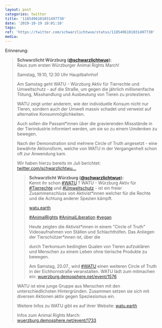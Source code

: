 ```yaml
---
layout: post
categories: twitter
title: '1185496101031497730'
date: '2019-10-19 10:01:10'
tags: 
ref: 'https://twitter.com/schwarzlichtwue/status/1185496101031497730'
media:
---
```

Erinnerung: 


> <b>Schwarzlicht Würzburg ([@schwarzlichtwue](https://twitter.com/schwarzlichtwue)):</b>  
>Raus zum ersten Würzburger Animal Rights March!  
>  
>Samstag, 19.10, 12:30 Uhr Hauptbahnhof  
>  
>  
>  
>Am Samstag geht WATU - Würzburg Aktiv für Tierrechte und Umweltschutz - auf die Straße, um gegen die jährlich millionenfache Tötung, Misshandlung und Ausbeutung von Tieren zu protestieren.    
>  
>  
>WATU zeigt unter anderem, wie der individuelle Konsum nicht nur Tieren, sondern auch der Umwelt massiv schadet und verweist auf alternative Konsummöglichkeiten.   
>  
>  
>Auch sollen die Passant\*innen über die gravierenden Missstände in der Tierindustrie informiert werden, um sie so zu einem Umdenken zu bewegen.   
>  
>  
>Nach der Demonstration sind mehrere Circle of Truth angesetzt - eine bewährte Aktionsform, welche von WATU in der Vergangenheit schon oft zur Anwendung kam.  
>  
>Wir haben hierzu bereits im Juli berichtet: [twitter.com/schwarzlichtwu…](https://twitter.com/schwarzlichtwue/status/1147590176736272387)   
>  
>  
>> <b>Schwarzlicht Würzburg ([@schwarzlichtwue](https://twitter.com/schwarzlichtwue)):</b>    
>>Kennt ihr schon [#WATU](/t/watu) ? WATU - Würzburg Aktiv für [#Tierrechte](/t/tierrechte) und [#Umweltschutz](/t/umweltschutz) - ist ein freier Zusammenschluss von Aktivist\*innen welcher für die Rechte und die Achtung anderer Spezien kämpft.    
>>    
>>[watu.earth](https://watu.earth)    
>>    
>>[#AnimalRights](/t/animalrights) [#AnimalLiberation](/t/animalliberation) [#vegan](/t/vegan)      
>>    
>>    
>>Heute zeigten die Aktivist\*innen in einem "Circle of Truth" Videoaufnahmen von Ställen und Schlachthöfen. Das Anliegen der Tierschützer\*innen ist, über die    
>>    
>>durch Tierkonsum bedingten Qualen von Tieren aufzuklären und Menschen zu einem Leben ohne tierische Produkte zu bewegen.     
>>    
>>    
>>Am Samstag, 20.07., wird [#WATU](/t/watu) einen weiteren Circle of Truth in der Eichhornstraße veranstalten. WATU lädt zum mitmachen ein: [wuerzburg.demosphere.net/event/1576](https://wuerzburg.demosphere.net/event/1576)     
>>    
>>    
>  
>  
>WATU ist eine junge Gruppe aus Menschen mit den unterschiedlichsten Hintergründen. Zusammen setzen sie sich mit diversen Aktionen aktiv gegen Speziesismus ein.  
>  
>  
>  
>Weitere Infos zu WATU gibt es auf ihrer Website: [watu.earth](https://watu.earth/)   
>  
>  
>Infos zum Animal Rights March: [wuerzburg.demosphere.net/event/1733](https://wuerzburg.demosphere.net/event/1733)   
>  
>  

